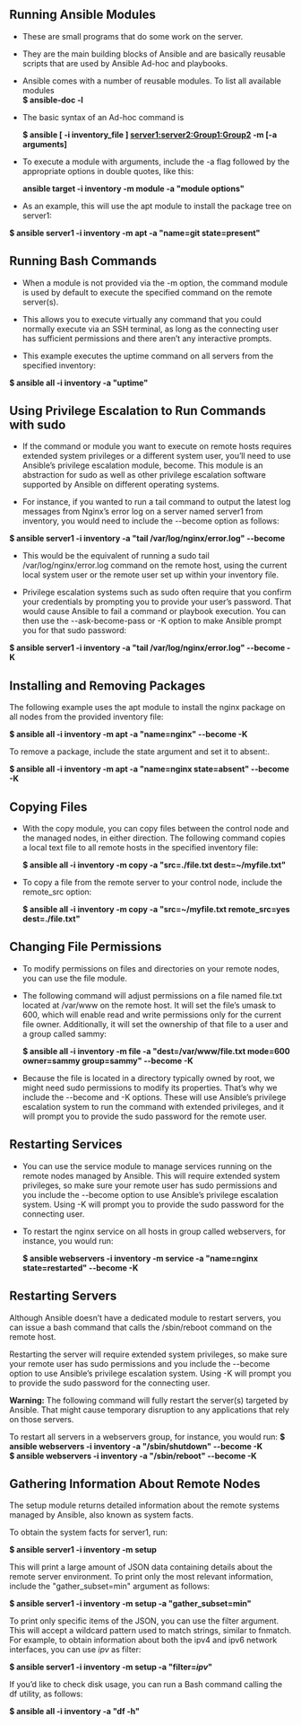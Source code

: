 ## **Running Ansible Modules**

- These are small programs that do some work on the server.
- They are the main building blocks of Ansible and are basically reusable scripts that are used by Ansible Ad-hoc and playbooks.

- Ansible comes with a number of reusable modules. To list all available modules \
 **$ ansible-doc -l**

- The basic syntax of an Ad-hoc command is

  **$ ansible [ -i inventory_file ] <server1:server2:Group1:Group2> -m <module> [-a arguments]**

- To execute a module with arguments, include the -a flag followed by the appropriate options in double quotes, like this:

  **ansible target -i inventory -m module -a "module options"**

- As an example, this will use the apt module to install the package tree on server1:

 **$ ansible server1 -i inventory -m apt -a "name=git state=present"**

## **Running Bash Commands**
- When a module is not provided via the -m option, the command module is used by default to execute the specified command on the remote server(s).

- This allows you to execute virtually any command that you could normally execute via an SSH terminal, as long as the connecting user has sufficient permissions and there aren’t any interactive prompts.

- This example executes the uptime command on all servers from the specified inventory:

 **$ ansible all -i inventory -a "uptime"**

## **Using Privilege Escalation to Run Commands with sudo**
- If the command or module you want to execute on remote hosts requires extended system privileges or a different system user, you’ll need to use Ansible’s privilege escalation module, become. This module is an abstraction for sudo as well as other privilege escalation software supported by Ansible on different operating systems.

- For instance, if you wanted to run a tail command to output the latest log messages from Nginx’s error log on a server named server1 from inventory, you would need to include the --become option as follows:

 **$ ansible server1 -i inventory -a "tail /var/log/nginx/error.log" --become**

- This would be the equivalent of running a sudo tail /var/log/nginx/error.log command on the remote host, using the current local system user or the remote user set up within your inventory file.

- Privilege escalation systems such as sudo often require that you confirm your credentials by prompting you to provide your user’s password. That would cause Ansible to fail a command or playbook execution. You can then use the --ask-become-pass or -K option to make Ansible prompt you for that sudo password:

 **$ ansible server1 -i inventory -a "tail /var/log/nginx/error.log" --become -K**

## **Installing and Removing Packages**
The following example uses the apt module to install the nginx package on all nodes from the provided inventory file:

  **$ ansible all -i inventory -m apt -a "name=nginx" --become -K**

To remove a package, include the state argument and set it to absent:.

  **$ ansible all -i inventory -m apt -a "name=nginx state=absent" --become  -K**

## **Copying Files**
- With the copy module, you can copy files between the control node and the managed nodes, in either direction. The following command copies a local text file to all remote hosts in the specified inventory file:

  **$ ansible all -i inventory -m copy -a "src=./file.txt dest=~/myfile.txt"**

- To copy a file from the remote server to your control node, include the remote_src option:

  **$ ansible all -i inventory -m copy -a "src=~/myfile.txt remote_src=yes dest=./file.txt"**

## **Changing File Permissions**
- To modify permissions on files and directories on your remote nodes, you can use the file module.

- The following command will adjust permissions on a file named file.txt located at /var/www on the remote host. It will set the file’s umask to 600, which will enable read and write permissions only for the current file owner. Additionally, it will set the ownership of that file to a user and a group called sammy:

  **$ ansible all -i inventory -m file -a "dest=/var/www/file.txt mode=600 owner=sammy group=sammy" --become  -K**

- Because the file is located in a directory typically owned by root, we might need sudo permissions to modify its properties. That’s why we include the --become and -K options. These will use Ansible’s privilege escalation system to run the command with extended privileges, and it will prompt you to provide the sudo password for the remote user.

## **Restarting Services**
- You can use the service module to manage services running on the remote nodes managed by Ansible. This will require extended system privileges, so make sure your remote user has sudo permissions and you include the --become option to use Ansible’s privilege escalation system. Using -K will prompt you to provide the sudo password for the connecting user.

- To restart the nginx service on all hosts in group called webservers, for instance, you would run:

  **$ ansible webservers -i inventory -m service -a "name=nginx state=restarted" --become  -K**

## **Restarting Servers**
Although Ansible doesn’t have a dedicated module to restart servers, you can issue a bash command that calls the /sbin/reboot command on the remote host.

Restarting the server will require extended system privileges, so make sure your remote user has sudo permissions and you include the --become option to use Ansible’s privilege escalation system. Using -K will prompt you to provide the sudo password for the connecting user.

**Warning:** The following command will fully restart the server(s) targeted by Ansible. That might cause temporary disruption to any applications that rely on those servers.

To restart all servers in a webservers group, for instance, you would run:
  **$ ansible webservers -i inventory -a "/sbin/shutdown"  --become  -K**   \
  **$ ansible webservers -i inventory -a "/sbin/reboot"  --become  -K**

## **Gathering Information About Remote Nodes**
The setup module returns detailed information about the remote systems managed by Ansible, also known as system facts.

To obtain the system facts for server1, run:

  **$ ansible server1 -i inventory -m setup**

This will print a large amount of JSON data containing details about the remote server environment. To print only the most relevant information, include the "gather_subset=min" argument as follows:

 **$ ansible server1 -i inventory -m setup -a "gather_subset=min"**

To print only specific items of the JSON, you can use the filter argument. This will accept a wildcard pattern used to match strings, similar to fnmatch. For example, to obtain information about both the ipv4 and ipv6 network interfaces, you can use *ipv* as filter:

  **$ ansible server1 -i inventory -m setup -a "filter=*ipv*"**

If you’d like to check disk usage, you can run a Bash command calling the df utility, as follows:

  **$ ansible all -i inventory -a "df -h"**
